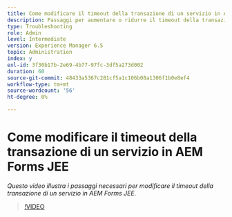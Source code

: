 ```yaml
---
title: Come modificare il timeout della transazione di un servizio in AEM Forms JEE
description: Passaggi per aumentare o ridurre il timeout della transazione di un servizio in AEM Forms JEE
type: Troubleshooting
role: Admin
level: Intermediate
version: Experience Manager 6.5
topic: Administration
index: y
exl-id: 3f30b17b-2e69-4b77-97fc-3df5a273d002
duration: 60
source-git-commit: 48433a5367c281cf5a1c106b08a1306f1b0e8ef4
workflow-type: tm+mt
source-wordcount: '56'
ht-degree: 0%

---
```


# Come modificare il timeout della transazione di un servizio in AEM Forms JEE

*Questo video illustra i passaggi necessari per modificare il timeout della transazione di un servizio in AEM Forms JEE.*

>[!VIDEO](https://video.tv.adobe.com/v/335495?quality=12&learn=on)
